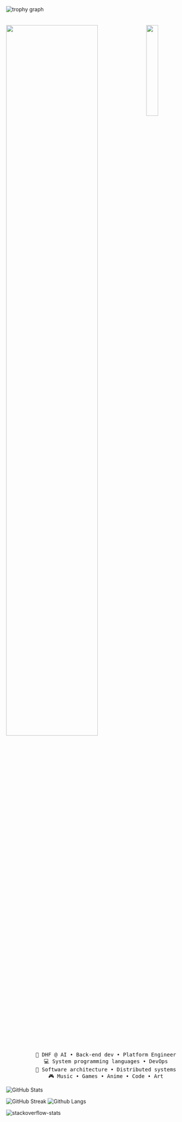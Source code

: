 <div align="justify">
<img src="https://github-profile-trophy.vercel.app/?username=dhfai&theme=juicyfresh&no-frame=true&row=1&&margin-w=20&no-bg=true" alt="trophy graph"  />


<div align="left">
<br><br>
<img src="https://i.pinimg.com/564x/46/10/ff/4610fff4c5a8e4b22a8ff8ee9525fdda.jpg" width="25%" align="right" />
<img src="https://readme-typing-svg.demolab.com?font=Inconsolata&weight=500&size=50&duration=4000&pause=300&color=A7A459&center=true&vCenter=true&multiline=true&repeat=false&random=false&width=1300&height=140&lines=Hello+hello;I'm+dhf.ai%2C+a+computer+science+student" width="70%" />
<br><br>
<pre align="center">
    💼 DHF @ AI • Back-end dev • Platform Engineer
    💻 System programming languages • DevOps
    📖 Software architecture • Distributed systems
    🎮 Music • Games • Anime • Code • Art
</pre>


![GitHub Stats](https://gh-readme-profile.vercel.app/api?username=dhfai&show=reviews,issues_closed,discussions_started,discussions_answered&theme=transparent&show_icons=true&count_private=true&border_color=A7A459&text_color=9f9f9f&icon_color=A7A459&title_color=9f9f9f&bg_color=00000000)

![GitHub Streak](https://streak-stats.demolab.com?user=dhfai&theme=dark&theme=transparent&border=A7A459&ring=A7A459&fire=A7A459&currStreakNum=9f9f9f&sideNums=9f9f9f&currStreakLabel=9f9f9f&sideLabels=9f9f9f&dates=A7A459) ![Github Langs](https://github-readme-stats.vercel.app/api/top-langs/?username=dhfai&hide=css,html,tex&title_color=ffffff&layout=compact&text_color=c9cacc&icon_color=2bbc8a&theme=transparent&border_color=A7A459&langs_count=10)

![stackoverflow-stats](https://github-stackoverflow-readme.vercel.app/?userId=22160920)

<!--
[![](https://visitcount.itsvg.in/api?id=dhfai&label=Profile%20Views&icon=1&pretty=true)](https://visitcount.itsvg.in)
-->
</div>
